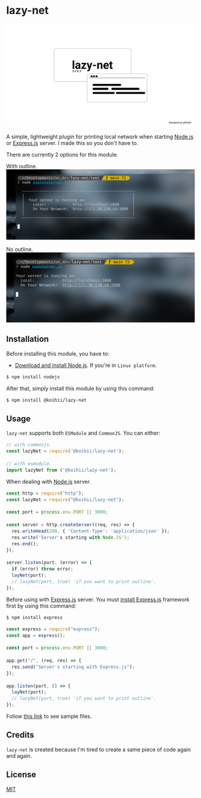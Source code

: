 # lazy-net

![lazy-net-image](./images/lazy-net.png)

A simple, lightweight plugin for printing local network when starting [Node.js](https://nodejs.org/en/) or [Express.js](https://expressjs.com/) server. I made this so you don't have to.

There are currently 2 options for this module.

With outline.
![with-outline-image](./images/with-outline.png)

No outline.
![no-outline-image](./images/no-outline.png)

## Installation

Before installing this module, you have to:

- [Download and install Node.js](https://nodejs.org/en/download). If you're in `Linux platform`.

```bash
$ npm install nodejs
```

After that, simply install this module by using this command:

```bash
$ npm install @koihii/lazy-net
```

## Usage

`lazy-net` supports both `ESModule` and `CommonJS`. You can either:

```js
// with commonjs.
const lazyNet = require('@koihii/lazy-net');

// with esmodule.
import lazyNet from ('@koihii/lazy-net');
```

When dealing with [Node.js](https://nodejs.org/en/) server.

```js
const http = require("http");
const lazyNet = require("@koihii/lazy-net");

const port = process.env.PORT || 3000;

const server = http.createServer((req, res) => {
  res.writeHead(200, { 'Content-Type': 'application/json' });
  res.write('Server's starting with Node.JS');
  res.end();
});

server.listen(port, (error) => {
  if (error) throw error;
  layNet(port);
  // lazyNet(port, true) 'if you want to print outline'.
});
```

Before using with [Express.js](https://expressjs.com) server. You must [install Express.js](https://expressjs.com/en/starter/installing.html) framework first by using this command:

```bash
$ npm install express
```

```js
const express = require("express");
const app = express();

const port = process.env.PORT || 3000;

app.get("/", (req, res) => {
  res.send("Server's starting with Express.js");
});

app.listen(port, () => {
  layNet(port);
  // lazyNet(port, true) 'if you want to print outline'.
});
```

Follow [this link](https://github.com/Koihii/lazy-net/tree/main/test) to see sample files.

## Credits

`lazy-net` is created because I'm tired to create a same piece of code again and again.

## License

[MIT](LICENSE)
